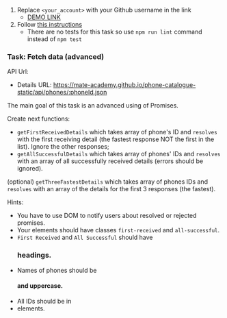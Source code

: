 1. Replace `<your_account>` with your Github username in the link
    - [DEMO LINK](https://<your_account>.github.io/js_fetch_data_advanced_DOM/)
2. Follow [this instructions](https://mate-academy.github.io/layout_task-guideline/)
    - There are no tests for this task so use `npm run lint` command instead of `npm test`

### Task: Fetch data (advanced)

API Url:
- Details URL: https://mate-academy.github.io/phone-catalogue-static/api/phones/:phoneId.json

The main goal of this task is an advanced using of Promises.

Create next functions:
- `getFirstReceivedDetails` which takes array of phone's ID and `resolves` with the first receiving detail (the fastest response NOT the first in the list). Ignore the other responses;
- `getAllSuccessfulDetails` which takes array of phones' IDs and `resolves` with an array of all successfully received details (errors should be ignored).

(optional) `getThreeFastestDetails` which takes array of phones IDs and `resolves` with an array of the details for the first 3 responses (the fastest).

Hints: 
- You have to use DOM to notify users about resolved or rejected promises. 
- Your elements should have classes `first-received` and `all-successful`.
- `First Received` and `All Successful` should have <h3> headings.
- Names of phones should be <h4> and uppercase.
- All IDs should be in <li> elements.
